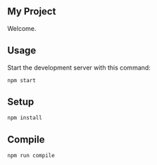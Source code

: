 My Project
---

Welcome.

Usage
---

Start the development server with this command:

```
npm start
```


Setup
---

```
npm install
```



Compile
---

```
npm run compile
```
